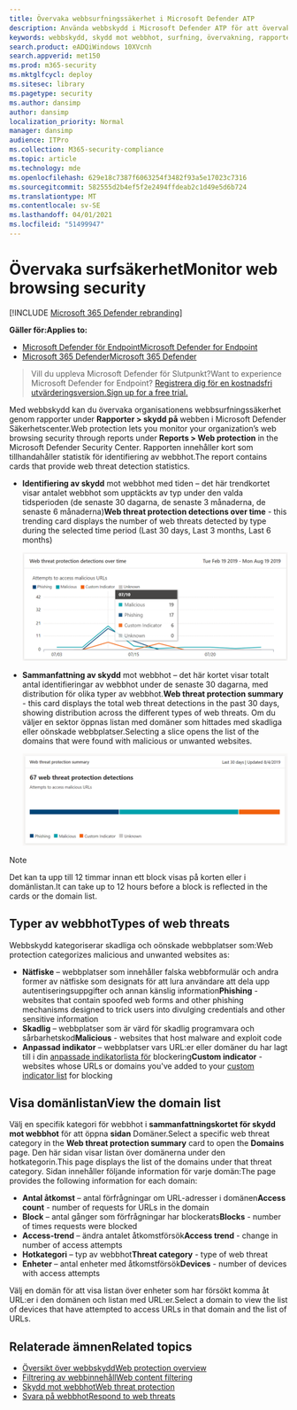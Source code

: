 ```yaml
---
title: Övervaka webbsurfningssäkerhet i Microsoft Defender ATP
description: Använda webbskydd i Microsoft Defender ATP för att övervaka webbsurfningssäkerhet
keywords: webbskydd, skydd mot webbhot, surfning, övervakning, rapporter, kort, domänlista, säkerhet, nätfiske, skadlig kod, sårbarhet, webbplatser, nätverksskydd, Edge, Internet Explorer, Chrome, Firefox, webbläsare
search.product: eADQiWindows 10XVcnh
search.appverid: met150
ms.prod: m365-security
ms.mktglfcycl: deploy
ms.sitesec: library
ms.pagetype: security
ms.author: dansimp
author: dansimp
localization_priority: Normal
manager: dansimp
audience: ITPro
ms.collection: M365-security-compliance
ms.topic: article
ms.technology: mde
ms.openlocfilehash: 629e18c7387f6063254f3482f93a5e17023c7316
ms.sourcegitcommit: 582555d2b4ef5f2e2494ffdeab2c1d49e5d6b724
ms.translationtype: MT
ms.contentlocale: sv-SE
ms.lasthandoff: 04/01/2021
ms.locfileid: "51499947"
---
```

# <a name="monitor-web-browsing-security"></a><span data-ttu-id="1f2db-104">Övervaka surfsäkerhet</span><span class="sxs-lookup"><span data-stu-id="1f2db-104">Monitor web browsing security</span></span>

[!INCLUDE [Microsoft 365 Defender rebranding](../../includes/microsoft-defender.md)]

<span data-ttu-id="1f2db-105">**Gäller för:**</span><span class="sxs-lookup"><span data-stu-id="1f2db-105">**Applies to:**</span></span>
- [<span data-ttu-id="1f2db-106">Microsoft Defender för Endpoint</span><span class="sxs-lookup"><span data-stu-id="1f2db-106">Microsoft Defender for Endpoint</span></span>](https://go.microsoft.com/fwlink/p/?linkid=2154037)
- [<span data-ttu-id="1f2db-107">Microsoft 365 Defender</span><span class="sxs-lookup"><span data-stu-id="1f2db-107">Microsoft 365 Defender</span></span>](https://go.microsoft.com/fwlink/?linkid=2118804)

><span data-ttu-id="1f2db-108">Vill du uppleva Microsoft Defender för Slutpunkt?</span><span class="sxs-lookup"><span data-stu-id="1f2db-108">Want to experience Microsoft Defender for Endpoint?</span></span> [<span data-ttu-id="1f2db-109">Registrera dig för en kostnadsfri utvärderingsversion.</span><span class="sxs-lookup"><span data-stu-id="1f2db-109">Sign up for a free trial.</span></span>](https://www.microsoft.com/microsoft-365/windows/microsoft-defender-atp?ocid=docs-wdatp-main-abovefoldlink&rtc=1)

<span data-ttu-id="1f2db-110">Med webbskydd kan du övervaka organisationens webbsurfningssäkerhet genom rapporter under **Rapporter > skydd på** webben i Microsoft Defender Säkerhetscenter.</span><span class="sxs-lookup"><span data-stu-id="1f2db-110">Web protection lets you monitor your organization’s web browsing security through reports under **Reports > Web protection** in the Microsoft Defender Security Center.</span></span> <span data-ttu-id="1f2db-111">Rapporten innehåller kort som tillhandahåller statistik för identifiering av webbhot.</span><span class="sxs-lookup"><span data-stu-id="1f2db-111">The report contains cards that provide web threat detection statistics.</span></span>

- <span data-ttu-id="1f2db-112">**Identifiering av skydd** mot webbhot med tiden – det här trendkortet visar antalet webbhot som upptäckts av typ under den valda tidsperioden (de senaste 30 dagarna, de senaste 3 månaderna, de senaste 6 månaderna)</span><span class="sxs-lookup"><span data-stu-id="1f2db-112">**Web threat protection detections over time** - this trending card displays the number of web threats detected by type during the selected time period (Last 30 days, Last 3 months, Last 6 months)</span></span>
 
    ![Bild på kortet som visar identifieringar av skydd mot webbhot över tid](images/wtp-blocks-over-time.png)

- <span data-ttu-id="1f2db-114">**Sammanfattning av skydd** mot webbhot – det här kortet visar totalt antal identifieringar av webbhot under de senaste 30 dagarna, med distribution för olika typer av webbhot.</span><span class="sxs-lookup"><span data-stu-id="1f2db-114">**Web threat protection summary** - this card displays the total web threat detections in the past 30 days, showing distribution across the different types of web threats.</span></span> <span data-ttu-id="1f2db-115">Om du väljer en sektor öppnas listan med domäner som hittades med skadliga eller oönskade webbplatser.</span><span class="sxs-lookup"><span data-stu-id="1f2db-115">Selecting a slice opens the list of the domains that were found with malicious or unwanted websites.</span></span>

    ![Bild på kortet som visar en sammanfattning av skydd mot webbhot](images/wtp-summary.png)

>[!Note]
><span data-ttu-id="1f2db-117">Det kan ta upp till 12 timmar innan ett block visas på korten eller i domänlistan.</span><span class="sxs-lookup"><span data-stu-id="1f2db-117">It can take up to 12 hours before a block is reflected in the cards or the domain list.</span></span>

## <a name="types-of-web-threats"></a><span data-ttu-id="1f2db-118">Typer av webbhot</span><span class="sxs-lookup"><span data-stu-id="1f2db-118">Types of web threats</span></span>

<span data-ttu-id="1f2db-119">Webbskydd kategoriserar skadliga och oönskade webbplatser som:</span><span class="sxs-lookup"><span data-stu-id="1f2db-119">Web protection categorizes malicious and unwanted websites as:</span></span>

- <span data-ttu-id="1f2db-120">**Nätfiske** – webbplatser som innehåller falska webbformulär och andra former av nätfiske som designats för att lura användare att dela upp autentiseringsuppgifter och annan känslig information</span><span class="sxs-lookup"><span data-stu-id="1f2db-120">**Phishing** - websites that contain spoofed web forms and other phishing mechanisms designed to trick users into divulging credentials and other sensitive information</span></span>
- <span data-ttu-id="1f2db-121">**Skadlig** – webbplatser som är värd för skadlig programvara och sårbarhetskod</span><span class="sxs-lookup"><span data-stu-id="1f2db-121">**Malicious** - websites that host malware and exploit code</span></span>
- <span data-ttu-id="1f2db-122">**Anpassad indikator** – webbplatser vars URL:er eller domäner du har lagt till i din [anpassade indikatorlista för](manage-indicators.md) blockering</span><span class="sxs-lookup"><span data-stu-id="1f2db-122">**Custom indicator** - websites whose URLs or domains you've added to your [custom indicator list](manage-indicators.md) for blocking</span></span>

## <a name="view-the-domain-list"></a><span data-ttu-id="1f2db-123">Visa domänlistan</span><span class="sxs-lookup"><span data-stu-id="1f2db-123">View the domain list</span></span>

<span data-ttu-id="1f2db-124">Välj en specifik kategori för webbhot i **sammanfattningskortet för skydd mot webbhot** för att öppna **sidan** Domäner.</span><span class="sxs-lookup"><span data-stu-id="1f2db-124">Select a specific web threat category in the **Web threat protection summary** card to open the **Domains** page.</span></span> <span data-ttu-id="1f2db-125">Den här sidan visar listan över domänerna under den hotkategorin.</span><span class="sxs-lookup"><span data-stu-id="1f2db-125">This page displays the list of the domains under that threat category.</span></span> <span data-ttu-id="1f2db-126">Sidan innehåller följande information för varje domän:</span><span class="sxs-lookup"><span data-stu-id="1f2db-126">The page provides the following information for each domain:</span></span>

- <span data-ttu-id="1f2db-127">**Antal åtkomst** – antal förfrågningar om URL-adresser i domänen</span><span class="sxs-lookup"><span data-stu-id="1f2db-127">**Access count** - number of requests for URLs in the domain</span></span>
- <span data-ttu-id="1f2db-128">**Block** – antal gånger som förfrågningar har blockerats</span><span class="sxs-lookup"><span data-stu-id="1f2db-128">**Blocks** - number of times requests were blocked</span></span>
- <span data-ttu-id="1f2db-129">**Access-trend** – ändra antalet åtkomstförsök</span><span class="sxs-lookup"><span data-stu-id="1f2db-129">**Access trend** - change in number of access attempts</span></span>
- <span data-ttu-id="1f2db-130">**Hotkategori** – typ av webbhot</span><span class="sxs-lookup"><span data-stu-id="1f2db-130">**Threat category** - type of web threat</span></span>
- <span data-ttu-id="1f2db-131">**Enheter** – antal enheter med åtkomstförsök</span><span class="sxs-lookup"><span data-stu-id="1f2db-131">**Devices** - number of devices with access attempts</span></span>

<span data-ttu-id="1f2db-132">Välj en domän för att visa listan över enheter som har försökt komma åt URL:er i den domänen och listan med URL:er.</span><span class="sxs-lookup"><span data-stu-id="1f2db-132">Select a domain to view the list of devices that have attempted to access URLs in that domain and the list of URLs.</span></span>

## <a name="related-topics"></a><span data-ttu-id="1f2db-133">Relaterade ämnen</span><span class="sxs-lookup"><span data-stu-id="1f2db-133">Related topics</span></span>

- [<span data-ttu-id="1f2db-134">Översikt över webbskydd</span><span class="sxs-lookup"><span data-stu-id="1f2db-134">Web protection overview</span></span>](web-protection-overview.md)
- [<span data-ttu-id="1f2db-135">Filtrering av webbinnehåll</span><span class="sxs-lookup"><span data-stu-id="1f2db-135">Web content filtering</span></span>](web-content-filtering.md)
- [<span data-ttu-id="1f2db-136">Skydd mot webbhot</span><span class="sxs-lookup"><span data-stu-id="1f2db-136">Web threat protection</span></span>](web-threat-protection.md)
- [<span data-ttu-id="1f2db-137">Svara på webbhot</span><span class="sxs-lookup"><span data-stu-id="1f2db-137">Respond to web threats</span></span>](web-protection-response.md)
